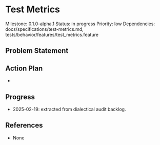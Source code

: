 # Test Metrics
Milestone: 0.1.0-alpha.1
Status: in progress
Priority: low
Dependencies: docs/specifications/test-metrics.md, tests/behavior/features/test_metrics.feature

## Problem Statement
<description>


## Action Plan
- <tasks>

## Progress
- 2025-02-19: extracted from dialectical audit backlog.

## References
- None
